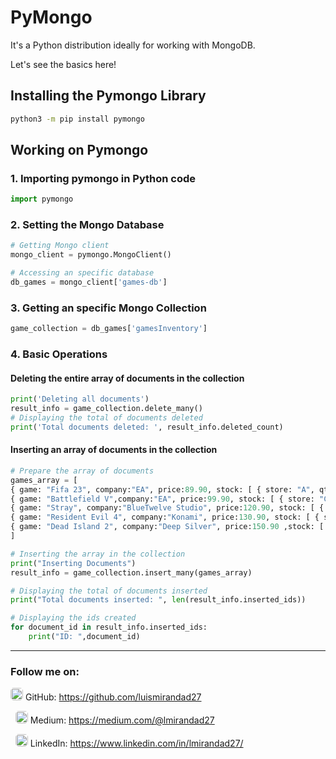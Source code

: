 # PyMongo

It's a Python distribution ideally for working with MongoDB.

Let's see the basics here!

## Installing the Pymongo Library
```bash
python3 -m pip install pymongo
```

## Working on Pymongo

### 1. Importing pymongo in Python code
```python
import pymongo
```

### 2. Setting the Mongo Database
```python
# Getting Mongo client
mongo_client = pymongo.MongoClient()

# Accessing an specific database
db_games = mongo_client['games-db']
```

### 3. Getting an specific Mongo Collection
```python
game_collection = db_games['gamesInventory']
```

### 4. Basic Operations

#### **Deleting** the entire array of documents in the collection
```python
print('Deleting all documents')
result_info = game_collection.delete_many()
# Displaying the total of documents deleted
print('Total documents deleted: ', result_info.deleted_count)
```
#### **Inserting** an array of documents in the collection
```python
# Prepare the array of documents
games_array = [
{ game: "Fifa 23", company:"EA", price:89.90, stock: [ { store: "A", qty: 5 }, { store: "C", qty: 45 } ], status:"A" },
{ game: "Battlefield V",company:"EA", price:99.90, stock: [ { store: "C", qty: 75 } ], status:"A" },
{ game: "Stray", company:"BlueTwelve Studio", price:120.90, stock: [ { store: "A", qty: 60 }, { store: "B", qty: 15 } ], status:"I" },
{ game: "Resident Evil 4", company:"Konami", price:130.90, stock: [ { store: "A", qty: 40 }, { store: "B", qty: 5 } ], status:"A" },
{ game: "Dead Island 2", company:"Deep Silver", price:150.90 ,stock: [ { store: "B", qty: 10 }, { store: "C", qty: 35 } ], status:"A" }
]

# Inserting the array in the collection
print("Inserting Documents")
result_info = game_collection.insert_many(games_array)

# Displaying the total of documents inserted
print("Total documents inserted: ", len(result_info.inserted_ids))

# Displaying the ids created
for document_id in result_info.inserted_ids:
    print("ID: ",document_id)
```

---

### Follow me on:
<img src="https://cdn-icons-png.flaticon.com/512/2175/2175377.png" alt="Markdown Monster icon" style="height:20px;width:20px;border-radius:5px"/> GitHub: https://github.com/luismirandad27

&nbsp;
<img src="https://cdn-icons-png.flaticon.com/512/5968/5968933.png" alt="Markdown Monster icon" style="height:20px;width:20px;border-radius:5px"/> Medium: https://medium.com/@lmirandad27

&nbsp;
<img src="https://cdn-icons-png.flaticon.com/512/145/145807.png" alt="Markdown Monster icon" style="height:20px;width:20px;border-radius:5px"/> LinkedIn: https://www.linkedin.com/in/lmirandad27/